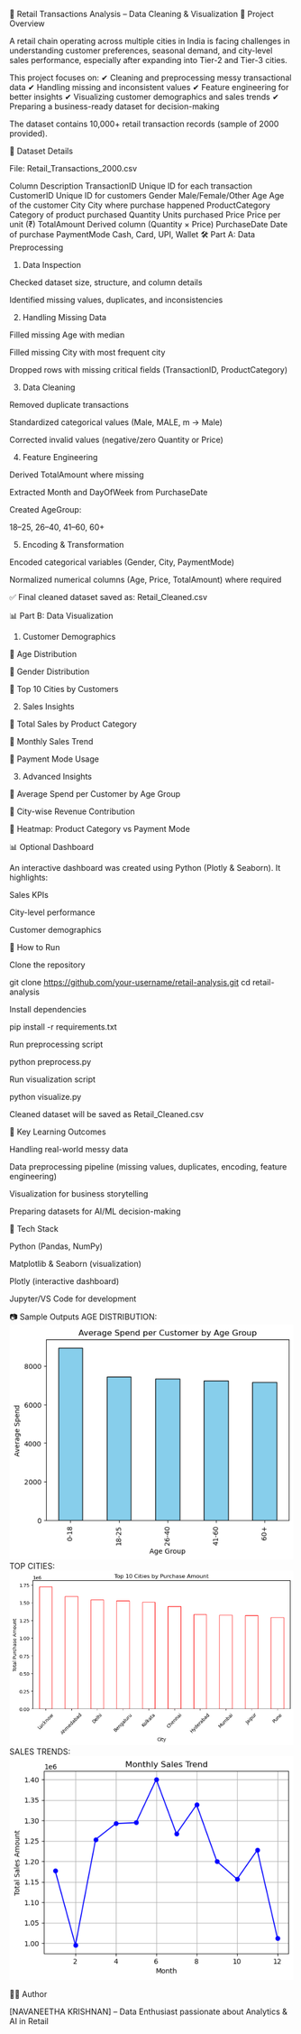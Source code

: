 🛒 Retail Transactions Analysis – Data Cleaning & Visualization
📌 Project Overview

A retail chain operating across multiple cities in India is facing challenges in understanding customer preferences, seasonal demand, and city-level sales performance, especially after expanding into Tier-2 and Tier-3 cities.

This project focuses on:
✔ Cleaning and preprocessing messy transactional data
✔ Handling missing and inconsistent values
✔ Feature engineering for better insights
✔ Visualizing customer demographics and sales trends
✔ Preparing a business-ready dataset for decision-making

The dataset contains 10,000+ retail transaction records (sample of 2000 provided).

📂 Dataset Details

File: Retail_Transactions_2000.csv

Column	Description
TransactionID	Unique ID for each transaction
CustomerID	Unique ID for customers
Gender	Male/Female/Other
Age	Age of the customer
City	City where purchase happened
ProductCategory	Category of product purchased
Quantity	Units purchased
Price	Price per unit (₹)
TotalAmount	Derived column (Quantity × Price)
PurchaseDate	Date of purchase
PaymentMode	Cash, Card, UPI, Wallet
🛠️ Part A: Data Preprocessing
1. Data Inspection

Checked dataset size, structure, and column details

Identified missing values, duplicates, and inconsistencies

2. Handling Missing Data

Filled missing Age with median

Filled missing City with most frequent city

Dropped rows with missing critical fields (TransactionID, ProductCategory)

3. Data Cleaning

Removed duplicate transactions

Standardized categorical values (Male, MALE, m → Male)

Corrected invalid values (negative/zero Quantity or Price)

4. Feature Engineering

Derived TotalAmount where missing

Extracted Month and DayOfWeek from PurchaseDate

Created AgeGroup:

18–25, 26–40, 41–60, 60+

5. Encoding & Transformation

Encoded categorical variables (Gender, City, PaymentMode)

Normalized numerical columns (Age, Price, TotalAmount) where required

✅ Final cleaned dataset saved as: Retail_Cleaned.csv

📊 Part B: Data Visualization
1. Customer Demographics

📌 Age Distribution


📌 Gender Distribution


📌 Top 10 Cities by Customers


2. Sales Insights

📌 Total Sales by Product Category


📌 Monthly Sales Trend


📌 Payment Mode Usage


3. Advanced Insights

📌 Average Spend per Customer by Age Group


📌 City-wise Revenue Contribution


📌 Heatmap: Product Category vs Payment Mode


📊 Optional Dashboard

An interactive dashboard was created using Python (Plotly & Seaborn).
It highlights:

Sales KPIs

City-level performance

Customer demographics

🚀 How to Run

Clone the repository

git clone https://github.com/your-username/retail-analysis.git
cd retail-analysis


Install dependencies

pip install -r requirements.txt


Run preprocessing script

python preprocess.py


Run visualization script

python visualize.py


Cleaned dataset will be saved as Retail_Cleaned.csv

🎯 Key Learning Outcomes

Handling real-world messy data

Data preprocessing pipeline (missing values, duplicates, encoding, feature engineering)

Visualization for business storytelling

Preparing datasets for AI/ML decision-making

📌 Tech Stack

Python (Pandas, NumPy)

Matplotlib & Seaborn (visualization)

Plotly (interactive dashboard)

Jupyter/VS Code for development

📷 Sample Outputs
AGE DISTRIBUTION:
![Alt Text](AGE.png)
TOP CITIES:
![Alt Text](CITY.png)
SALES TRENDS:
![Alt Text](SALES.png)


👨‍💻 Author

[NAVANEETHA KRISHNAN] – Data Enthusiast passionate about Analytics & AI in Retail

